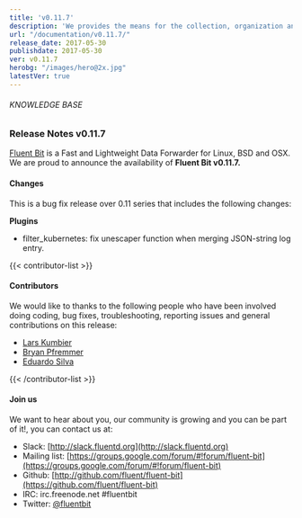 ```yaml
---
title: 'v0.11.7'
description: 'We provides the means for the collection, organization and computerized retrieval of knowledgeand Lightweight Data Forwarder for Linux, BSD and OSX. We are proud to announce the availability of Fluent Bit v0.11.7.'
url: "/documentation/v0.11.7/"
release_date: 2017-05-30
publishdate: 2017-05-30
ver: v0.11.7
herobg: "/images/hero@2x.jpg"
latestVer: true
---
```



###### KNOWLEDGE BASE

### Release Notes v0.11.7

[Fluent Bit](https://fluentbit.io/) is a Fast and Lightweight Data Forwarder for Linux, BSD and OSX. We are proud to announce the availability of **Fluent Bit v0.11.7.**

#### Changes

This is a bug fix release over 0.11 series that includes the following changes:


**Plugins**

* filter_kubernetes: fix unescaper function when merging JSON-string log entry.


{{< contributor-list >}}

#### Contributors

We would like to thanks to the following people who have been involved doing coding, bug fixes, troubleshooting, reporting issues and general contributions on this release:

* [Lars Kumbier](https://github.com/LarsKumbier)
* [Bryan Pfremmer](https://github.com/pfremm)
* [Eduardo Silva](https://github.com/edsiper)

{{< /contributor-list >}}

#### Join us

We want to hear about you, our community is growing and you can be part of it!, you can contact us at:

* Slack: [http://slack.fluentd.org](http://slack.fluentd.org)
* Mailing list: [https://groups.google.com/forum/#!forum/fluent-bit](https://groups.google.com/forum/#!forum/fluent-bit)
* Github: [http://github.com/fluent/fluent-bit](https://github.com/fluent/fluent-bit)
* IRC: irc.freenode.net #fluentbit
* Twitter: [@fluentbit](https://twitter.com/fluentbit)